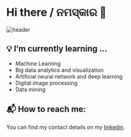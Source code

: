 # Hi there / ନମସ୍କାର 👋
![header]()

## 💡 I’m currently learning ...
- Machine Learning
- Big data analytics and visualization
- Artificial neural network and deep learning
- Digital image processing
- Data mining

## 📬 How to reach me:
You can find my contact details on my [linkedin](https://www.linkedin.com/in/mukesh-kumar-sahu/).

